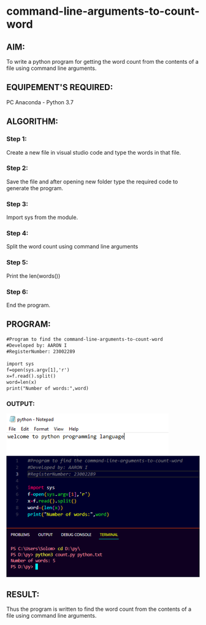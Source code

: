 # command-line-arguments-to-count-word
## AIM:
To write a python program for getting the word count from the contents of a file using command line arguments.
## EQUIPEMENT'S REQUIRED: 
PC
Anaconda - Python 3.7
## ALGORITHM: 
### Step 1:
Create a new file in visual studio code and type the words in that file.
### Step 2: 
Save the file and after opening new folder type the required code to generate the program.
### Step 3: 
Import sys from the module.
### Step 4:  
Split the word count using command line arguments
### Step 5: 
Print the len(words())
### Step 6: 
End the program.
## PROGRAM:
```
#Program to find the command-line-arguments-to-count-word
#Developed by: AARON I
#RegisterNumber: 23002289

import sys
f=open(sys.argv[1],'r')
x=f.read().split()
word=len(x)
print("Number of words:",word)
```
### OUTPUT:
![output](/txt.png)
![output](/out.png)

## RESULT:
Thus the program is written to find the word count from the contents of a file using command line arguments.
